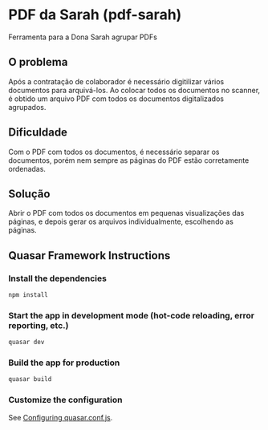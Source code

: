 # PDF da Sarah (pdf-sarah)

Ferramenta para a Dona Sarah agrupar PDFs

## O problema

Após a contratação de colaborador é necessário digitilizar vários documentos para arquivá-los. Ao colocar todos os documentos no scanner, é obtido um arquivo PDF com todos os documentos digitalizados agrupados.

## Dificuldade

Com o PDF com todos os documentos, é necessário separar os documentos, porém nem sempre as páginas do PDF estão corretamente ordenadas.

## Solução

Abrir o PDF com todos os documentos em pequenas visualizações das páginas, e depois gerar os arquivos individualmente, escolhendo as páginas.

## Quasar Framework Instructions

### Install the dependencies
```bash
npm install
```

### Start the app in development mode (hot-code reloading, error reporting, etc.)
```bash
quasar dev
```


### Build the app for production
```bash
quasar build
```

### Customize the configuration
See [Configuring quasar.conf.js](https://quasar.dev/quasar-cli/quasar-conf-js).
